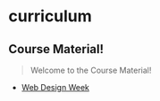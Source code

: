 # curriculum


## Course Material!

  

> Welcome to the Course Material!
 - [Web Design Week](/course-material/Week0) 